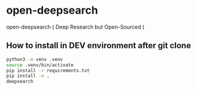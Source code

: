 # open-deepsearch
open-deepsearch ( Deep Research but Open-Sourced )

## How to install in DEV environment after git clone
```bash
python3 -m venv .venv
source .venv/bin/activate
pip install -r requirements.txt
pip install -e .
deepsearch
```
